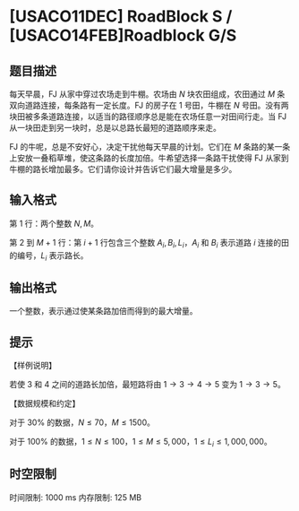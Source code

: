 # [USACO11DEC] RoadBlock S / [USACO14FEB]Roadblock G/S

## 题目描述

每天早晨，FJ 从家中穿过农场走到牛棚。农场由 $N$ 块农田组成，农田通过 $M$ 条双向道路连接，每条路有一定长度。FJ 的房子在 $1$ 号田，牛棚在 $N$ 号田。没有两块田被多条道路连接，以适当的路径顺序总是能在农场任意一对田间行走。当 FJ 从一块田走到另一块时，总是以总路长最短的道路顺序来走。

FJ 的牛呢，总是不安好心，决定干扰他每天早晨的计划。它们在 $M$ 条路的某一条上安放一叠稻草堆，使这条路的长度加倍。牛希望选择一条路干扰使得 FJ 从家到牛棚的路长增加最多。它们请你设计并告诉它们最大增量是多少。

## 输入格式

第 $1$ 行：两个整数 $N, M$。

第 $2$ 到 $M+1$ 行：第 $i+1$ 行包含三个整数 $A_i, B_i, L_i$，$A_i$ 和 $B_i$ 表示道路 $i$ 连接的田的编号，$L_i$ 表示路长。

## 输出格式

一个整数，表示通过使某条路加倍而得到的最大增量。


## 提示

【样例说明】

若使 $3$ 和 $4$ 之间的道路长加倍，最短路将由 $1 \rightarrow 3 \rightarrow 4 \rightarrow 5$ 变为 $1 \rightarrow 3 \rightarrow 5$。

【数据规模和约定】

对于 $30\%$ 的数据，$N \le 70，M \le 1500$。

对于 $100\%$ 的数据，$1 \le N \le 100，1 \le M \le 5,000，1 \le L_i \le 1,000,000$。

## 时空限制

时间限制: 1000 ms
内存限制: 125 MB
